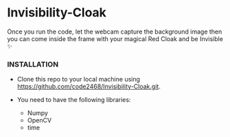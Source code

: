 # Invisibility-Cloak

 Once you run the code, let the webcam capture the background image then you can come inside the frame with your magical Red Cloak and be Invisible ✨

### **INSTALLATION**

 - Clone this repo to your local machine using https://github.com/code2468/Invisibility-Cloak.git.

 - You need to have the following libraries: 
   - Numpy
   - OpenCV
   - time
   
 
   
 
